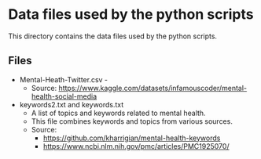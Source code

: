# Data files used by the python scripts

This directory contains the data files used by the python scripts.

## Files
- Mental-Heath-Twitter.csv - 
    - Source: https://www.kaggle.com/datasets/infamouscoder/mental-health-social-media
- keywords2.txt and keywords.txt
    - A list of topics and keywords related to mental health.
    - This file combines keywords and topics from various sources.
    - Source:
        - https://github.com/kharrigian/mental-health-keywords
        - https://www.ncbi.nlm.nih.gov/pmc/articles/PMC1925070/
